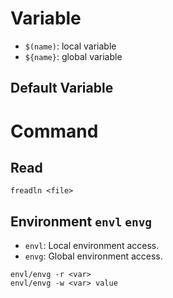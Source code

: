 # Variable
- `$(name)`: local variable
- `${name}`: global variable

## Default Variable

# Command
## Read
`freadln <file>`

## Environment `envl` `envg`
- `envl`: Local environment access.
- `envg`: Global environment access.

```
envl/envg -r <var>
envl/envg -w <var> value
```

